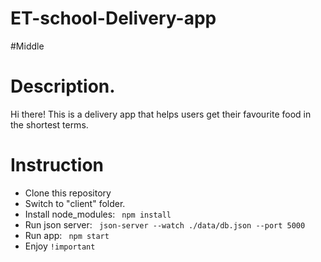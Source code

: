 # ET-school-Delivery-app
#Middle
<h1>Description.</h1>

Hi there! This is a delivery app that helps users get their favourite food in the shortest terms.

<h1>Instruction</h1>

<ul>
  <li>Clone this repository</li>
  <li>Switch to "client" folder.</li>
  <li>Install node_modules: <code> npm install </code>
  <li>Run json server: <code> json-server --watch ./data/db.json --port 5000</code></li>
  <li>Run app: <code> npm start </code> </li>
  <li>Enjoy <code>!important</code></li>  
</ul>

